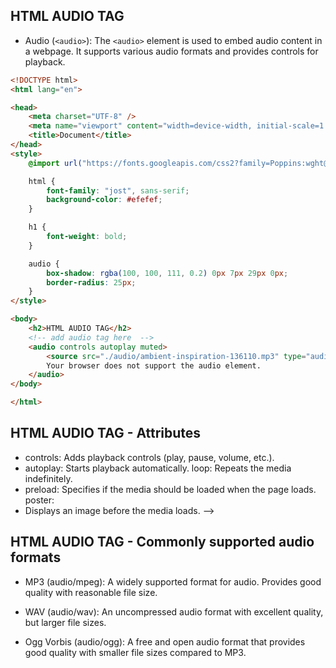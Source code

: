 ## HTML AUDIO TAG  

*  Audio (```<audio>```): The ```<audio>``` element is used to embed audio content in a webpage. It supports various audio formats and provides controls for playback.
```html
<!DOCTYPE html>
<html lang="en">

<head>
    <meta charset="UTF-8" />
    <meta name="viewport" content="width=device-width, initial-scale=1.0" />
    <title>Document</title>
</head>
<style>
    @import url("https://fonts.googleapis.com/css2?family=Poppins:wght@300;400;600&family=Urbanist:wght@300;400;600;700;800;900&display=swap");

    html {
        font-family: "jost", sans-serif;
        background-color: #efefef;
    }

    h1 {
        font-weight: bold;
    }

    audio {
        box-shadow: rgba(100, 100, 111, 0.2) 0px 7px 29px 0px;
        border-radius: 25px;
    }
</style>

<body>
    <h2>HTML AUDIO TAG</h2>
    <!-- add audio tag here  -->
    <audio controls autoplay muted>
        <source src="./audio/ambient-inspiration-136110.mp3" type="audio/mp3" />
        Your browser does not support the audio element.
    </audio>
</body>

</html>
```
## HTML AUDIO TAG - Attributes
* controls: Adds playback controls (play, pause, volume, etc.).
* autoplay: Starts playback automatically. loop: Repeats the media indefinitely.
* preload: Specifies if the media should be loaded when the page loads. poster:
* Displays an image before the media loads. 
    -->

## HTML AUDIO TAG - Commonly supported audio formats

* MP3 (audio/mpeg): A widely supported format for audio. Provides good quality with reasonable file size. 
    
* WAV (audio/wav): An uncompressed audio format with excellent quality, but larger file sizes. 
* Ogg Vorbis (audio/ogg): A free and open audio format that provides good quality with smaller file sizes compared to MP3. 
